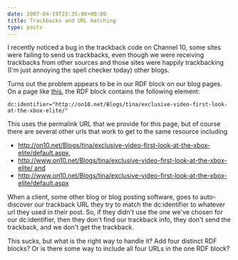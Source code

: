 ```yaml
---
date: 2007-04-19T22:35:00+00:00
title: Trackbacks and URL matching
type: posts
---
```

I recently noticed a bug in the trackback code on Channel 10, some sites were failing to send us trackbacks, even though we were receiving trackbacks from other sources and those sites were happily trackbacking (I'm just annoying the spell checker today) other blogs.

Turns out the problem appears to be in our RDF block on our blog pages. On a page like [this](http://on10.net/blogs/tina/exclusive-video-first-look-at-the-xbox-elite/), the RDF block contains the following element:

`dc:identifier="http://on10.net/Blogs/tina/exclusive-video-first-look-at-the-xbox-elite/"`

This uses the permalink URL that we provide for this page, but of course there are several other urls that work to get to the same resource including

  * http://on10.net/Blogs/tina/exclusive-video-first-look-at-the-xbox-elite/default.aspx,
  * http://www.on10.net/Blogs/tina/exclusive-video-first-look-at-the-xbox-elite/ and
  * http://www.on10.net/Blogs/tina/exclusive-video-first-look-at-the-xbox-elite/default.aspx

When a client, some other blog or blog posting software, goes to auto-discover our trackback URL they try to match the dc:identifier to whatever url they used in their post. So, if they didn't use the one we've chosen for our dc:identifier, then they don't find our trackback info, they don't send the trackback, and we don't get the trackback.

This sucks, but what is the right way to handle it? Add four distinct RDF blocks? Or is there some way to include all four URLs in the one RDF block?
